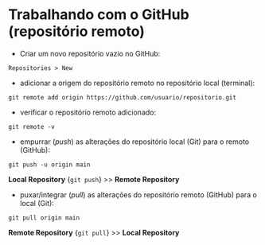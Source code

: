 # Trabalhando com o GitHub (repositório remoto)

 - Criar um novo repositório vazio no GitHub:
```
Repositories > New
```

- adicionar a origem do repositório remoto no repositório local (terminal):
```
git remote add origin https://github.com/usuario/repositorio.git
```

- verificar o repositório remoto adicionado:
```
git remote -v
```

- empurrar (*push*) as alterações do repositório local (Git) para o remoto (GitHub):
```
git push -u origin main
```
**Local Repository** {`git push`} >> **Remote Repository**

- puxar/integrar (*pull*) as alterações do repositório remoto (GitHub) para o local (Git):
```
git pull origin main
```

**Remote Repository** {`git pull`} >> **Local Repository**

